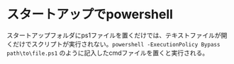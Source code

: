 # スタートアップでpowershell

スタートアップフォルダにps1ファイルを置くだけでは、テキストファイルが開くだけでスクリプトが実行されない。`powershell -ExecutionPolicy Bypass path\to\file.ps1` のように記入したcmdファイルを置くと実行される。
